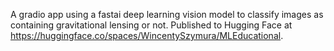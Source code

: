 A gradio app using a fastai deep learning vision model to classify images as containing gravitational lensing or not. Published to Hugging Face at https://huggingface.co/spaces/WincentySzymura/MLEducational.
